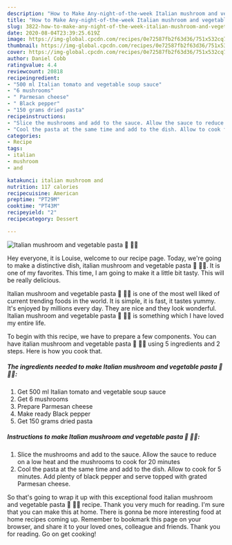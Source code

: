 ```yaml
---
description: "How to Make Any-night-of-the-week Italian mushroom and vegetable pasta 🍝 🍅🥕"
title: "How to Make Any-night-of-the-week Italian mushroom and vegetable pasta 🍝 🍅🥕"
slug: 3822-how-to-make-any-night-of-the-week-italian-mushroom-and-vegetable-pasta
date: 2020-08-04T23:39:25.619Z
image: https://img-global.cpcdn.com/recipes/0e72587fb2f63d36/751x532cq70/italian-mushroom-and-vegetable-pasta-🍝-🍅🥕-recipe-main-photo.jpg
thumbnail: https://img-global.cpcdn.com/recipes/0e72587fb2f63d36/751x532cq70/italian-mushroom-and-vegetable-pasta-🍝-🍅🥕-recipe-main-photo.jpg
cover: https://img-global.cpcdn.com/recipes/0e72587fb2f63d36/751x532cq70/italian-mushroom-and-vegetable-pasta-🍝-🍅🥕-recipe-main-photo.jpg
author: Daniel Cobb
ratingvalue: 4.4
reviewcount: 20818
recipeingredient:
- "500 ml Italian tomato and vegetable soup sauce"
- "6 mushrooms"
- " Parmesan cheese"
- " Black pepper"
- "150 grams dried pasta"
recipeinstructions:
- "Slice the mushrooms and add to the sauce. Allow the sauce to reduce on a low heat and the mushrooms to cook for 20 minutes"
- "Cool the pasta at the same time and add to the dish. Allow to cook for 5 minutes. Add plenty of black pepper and serve topped with grated Parmesan cheese."
categories:
- Recipe
tags:
- italian
- mushroom
- and

katakunci: italian mushroom and 
nutrition: 117 calories
recipecuisine: American
preptime: "PT29M"
cooktime: "PT43M"
recipeyield: "2"
recipecategory: Dessert

---
```



![Italian mushroom and vegetable pasta 🍝 🍅🥕](https://img-global.cpcdn.com/recipes/0e72587fb2f63d36/751x532cq70/italian-mushroom-and-vegetable-pasta-🍝-🍅🥕-recipe-main-photo.jpg)

Hey everyone, it is Louise, welcome to our recipe page. Today, we're going to make a distinctive dish, italian mushroom and vegetable pasta 🍝 🍅🥕. It is one of my favorites. This time, I am going to make it a little bit tasty. This will be really delicious.



Italian mushroom and vegetable pasta 🍝 🍅🥕 is one of the most well liked of current trending foods in the world. It is simple, it is fast, it tastes yummy. It's enjoyed by millions every day. They are nice and they look wonderful. Italian mushroom and vegetable pasta 🍝 🍅🥕 is something which I have loved my entire life.


To begin with this recipe, we have to prepare a few components. You can have italian mushroom and vegetable pasta 🍝 🍅🥕 using 5 ingredients and 2 steps. Here is how you cook that.

<!--inarticleads1-->

##### The ingredients needed to make Italian mushroom and vegetable pasta 🍝 🍅🥕:

1. Get 500 ml Italian tomato and vegetable soup sauce
1. Get 6 mushrooms
1. Prepare  Parmesan cheese
1. Make ready  Black pepper
1. Get 150 grams dried pasta




<!--inarticleads2-->

##### Instructions to make Italian mushroom and vegetable pasta 🍝 🍅🥕:

1. Slice the mushrooms and add to the sauce. Allow the sauce to reduce on a low heat and the mushrooms to cook for 20 minutes
1. Cool the pasta at the same time and add to the dish. Allow to cook for 5 minutes. Add plenty of black pepper and serve topped with grated Parmesan cheese.




So that's going to wrap it up with this exceptional food italian mushroom and vegetable pasta 🍝 🍅🥕 recipe. Thank you very much for reading. I'm sure that you can make this at home. There is gonna be more interesting food at home recipes coming up. Remember to bookmark this page on your browser, and share it to your loved ones, colleague and friends. Thank you for reading. Go on get cooking!
